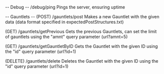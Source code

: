-- Debug --
/debug/ping
Pings the server, ensuring uptime

-- Gauntlets --
(POST) /gauntlets/post
Makes a new Gauntlet with the given data (data format specified in expectedPostStructures.txt)

(GET) /gauntlets/getPrevious
Gets the previous Gauntlets, can set the limit of gauntlets using the "amnt" query parameter (url?amnt=5)

(GET) /gauntlets/getGauntletByID
Gets the Gauntlet with the given ID using the "id" query parameter (url?id=1)

(DELETE) /gauntlets/delete
Deletes the Gauntlet with the given ID using the "id" query parameter (url?id=1)

